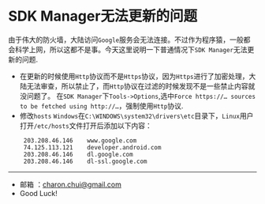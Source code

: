 SDK Manager无法更新的问题
===

由于伟大的防火墙，大陆访问`Google`服务会无法连接。不过作为程序猿，一般都会科学上网，所以这都不是事。今天这里说明一下普通情况下`SDK Manager`无法更新的问题.


- 在更新的时候使用`Http`协议而不是`Https`协议，因为`Https`进行了加密处理，大陆无法审查，所以禁止了，而`Http`协议在过滤的时候发现不是一些禁止内容就没问题了。
    在`SDK Manager`下`Tools->Options`,选中`Force https://… sources to be fetched using http://…`，强制使用`Http`协议.
- 修改`hosts`
   `Windows`在`C:\WINDOWS\system32\drivers\etc`目录下，`Linux`用户打开`/etc/hosts`文件打开后添加以下内容：
   ```
	203.208.46.146    www.google.com 
	74.125.113.121    developer.android.com 
	203.208.46.146    dl.google.com 
	203.208.46.146    dl-ssl.google.com
   ```
   


----
- 邮箱 ：charon.chui@gmail.com  
- Good Luck! 
 